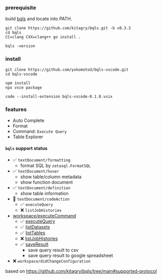 ### prerequisite

build [bqls](https://github.com/kitagry/bqls) and locate into PATH.

```console
git clone https://github.com/kitagry/bqls.git -b v0.3.3
cd bqls
CC=clang CXX=clang++ go install .

bqls -version
```

### install

```console
git clone https://github.com/yokomotod/bqls-vscode.git
cd bqls-vscode

npm install
npx vsce package

code --install-extension bqls-vscode-0.1.0.vsix
```

### features

- Auto Complete
- Format
- Command: `Execute Query`
- Table Explorer

#### `bqls` support status

- ✅ `textDocument/formatting`
  - format SQL by `zetasql.FormatSQL`
- ✅ `textDocument/hover`
  - show table/column metadata
  - show function document
- ✅ `textDocument/definition`
  - show table information
- 🔺 `textDocument/codeAction`
  - ✅ `executeQuery`
  - ❌ `listJobHistories`
- [workspace/executeCommand](https://github.com/kitagry/bqls/blob/main/docs/api_reference.md#workspaceexecutecommand)
  - ✅ [executeQuery](https://github.com/kitagry/bqls/blob/main/docs/api_reference.md#executequery)
  - ✅ [listDatasets](https://github.com/kitagry/bqls/blob/main/docs/api_reference.md#listdatasets)
  - ✅ [listTables](https://github.com/kitagry/bqls/blob/main/docs/api_reference.md#listtables)
  - ❌ [listJobHistories](https://github.com/kitagry/bqls/blob/main/docs/api_reference.md#listjobhistories)
  - ✅ [saveResult](https://github.com/kitagry/bqls/blob/main/docs/api_reference.md#saveResult)
    - save query result to csv
    - save query result to google spreadsheet
- ❌ `workspace/didChangeConfiguration`

based on https://github.com/kitagry/bqls/tree/main#supported-protocol

<!--
# LSP Example

Heavily documented sample code for https://code.visualstudio.com/api/language-extensions/language-server-extension-guide

## Functionality

This Language Server works for plain text file. It has the following language features:
- Completions
- Diagnostics regenerated on each file change or configuration change

It also includes an End-to-End test.

## Structure

```
.
├── client // Language Client
│   ├── src
│   │   ├── test // End to End tests for Language Client / Server
│   │   └── extension.ts // Language Client entry point
├── package.json // The extension manifest.
└── server // Language Server
    └── src
        └── server.ts // Language Server entry point
```

## Running the Sample

- Run `npm install` in this folder. This installs all necessary npm modules in both the client and server folder
- Open VS Code on this folder.
- Press Ctrl+Shift+B to start compiling the client and server in [watch mode](https://code.visualstudio.com/docs/editor/tasks#:~:text=The%20first%20entry%20executes,the%20HelloWorld.js%20file.).
- Switch to the Run and Debug View in the Sidebar (Ctrl+Shift+D).
- Select `Launch Client` from the drop down (if it is not already).
- Press ▷ to run the launch config (F5).
- In the [Extension Development Host](https://code.visualstudio.com/api/get-started/your-first-extension#:~:text=Then%2C%20inside%20the%20editor%2C%20press%20F5.%20This%20will%20compile%20and%20run%20the%20extension%20in%20a%20new%20Extension%20Development%20Host%20window.) instance of VSCode, open a document in 'plain text' language mode.
  - Type `j` or `t` to see `Javascript` and `TypeScript` completion.
  - Enter text content such as `AAA aaa BBB`. The extension will emit diagnostics for all words in all-uppercase.
-->
